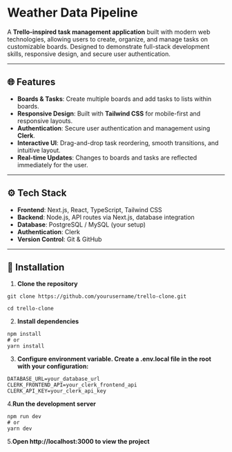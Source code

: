 # Weather Data Pipeline

A **Trello-inspired task management application** built with modern web technologies, allowing users to create, organize, and manage tasks on customizable boards. Designed to demonstrate full-stack development skills, responsive design, and secure user authentication.

---

## 🌐 Features

- **Boards & Tasks**: Create multiple boards and add tasks to lists within boards.
- **Responsive Design**: Built with **Tailwind CSS** for mobile-first and responsive layouts.
- **Authentication**: Secure user authentication and management using **Clerk**.
- **Interactive UI**: Drag-and-drop task reordering, smooth transitions, and intuitive layout.
- **Real-time Updates**: Changes to boards and tasks are reflected immediately for the user.

---

## ⚙️ Tech Stack

- **Frontend**: Next.js, React, TypeScript, Tailwind CSS
- **Backend**: Node.js, API routes via Next.js, database integration
- **Database**: PostgreSQL / MySQL (your setup)
- **Authentication**: Clerk
- **Version Control**: Git & GitHub

---

## 🚀 Installation

1. **Clone the repository**
```
git clone https://github.com/yourusername/trello-clone.git
```

```
cd trello-clone
```
2. **Install dependencies**

```
npm install
# or
yarn install
```
3. **Configure environment variable. Create a .env.local file in the root with your configuration:**

```
DATABASE_URL=your_database_url
CLERK_FRONTEND_API=your_clerk_frontend_api
CLERK_API_KEY=your_clerk_api_key
```

4.**Run the development server**

```
npm run dev
# or
yarn dev
```
5.**Open http://localhost:3000 to view the project**
